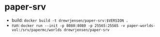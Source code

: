 # paper-srv

- build: `docker build -t drewrjensen/paper-srv:$VERSION .`
-   run: `docker run --init -p 8080:8080 -p 25565:25565 -v paper-worlds-vol:/srv/papermc/worlds drewrjensen/paper-srv`